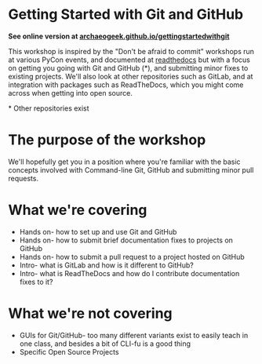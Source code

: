 # Getting Started with Git and GitHub

**See online version at [archaeogeek.github.io/gettingstartedwithgit](http://archaeogeek.github.io/gettingstartedwithgit/)**

This workshop is inspired by the "Don't be afraid to commit" workshops run at various PyCon events, and documented at [readthedocs](http://dont-be-afraid-to-commit.readthedocs.io/en/latest/index.html#) but with a focus on getting you going with Git and GitHub (*), and submitting minor fixes to existing projects. We'll also look at other repositories such as GitLab, and at integration with packages such as ReadTheDocs, which you might come across when getting into open source.

\* Other repositories exist

# The purpose of the workshop

We'll hopefully get you in a position where you're familiar with the basic concepts involved with Command-line Git, GitHub and submitting minor pull requests.

# What we're covering

* Hands on- how to set up and use Git and GitHub
* Hands on- how to submit brief documentation fixes to projects on GitHub
* Hands on- how to submit a pull request to a project hosted on GitHub
* Intro- what is GitLab and how is it different to GitHub?
* Intro- what is ReadTheDocs and how do I contribute documentation fixes to it?

# What we're not covering

* GUIs for Git/GitHub- too many different variants exist to easily teach in one class, and besides a bit of CLI-fu is a good thing
* Specific Open Source Projects
